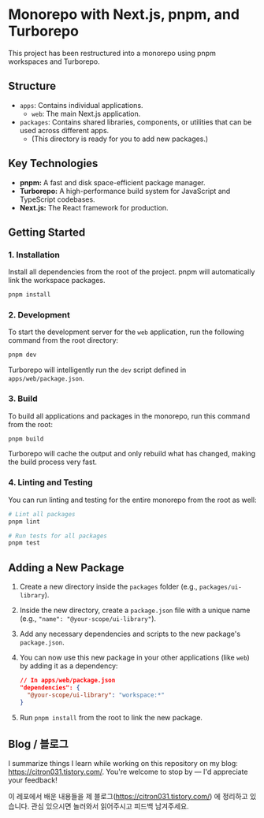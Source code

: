 # Monorepo with Next.js, pnpm, and Turborepo

This project has been restructured into a monorepo using pnpm workspaces and Turborepo.

## Structure

- `apps`: Contains individual applications.
  - `web`: The main Next.js application.
- `packages`: Contains shared libraries, components, or utilities that can be used across different apps.
  - (This directory is ready for you to add new packages.)

## Key Technologies

- **pnpm:** A fast and disk space-efficient package manager.
- **Turborepo:** A high-performance build system for JavaScript and TypeScript codebases.
- **Next.js:** The React framework for production.

## Getting Started

### 1. Installation

Install all dependencies from the root of the project. pnpm will automatically link the workspace packages.

```bash
pnpm install
```

### 2. Development

To start the development server for the `web` application, run the following command from the root directory:

```bash
pnpm dev
```

Turborepo will intelligently run the `dev` script defined in `apps/web/package.json`.

### 3. Build

To build all applications and packages in the monorepo, run this command from the root:

```bash
pnpm build
```

Turborepo will cache the output and only rebuild what has changed, making the build process very fast.

### 4. Linting and Testing

You can run linting and testing for the entire monorepo from the root as well:

```bash
# Lint all packages
pnpm lint

# Run tests for all packages
pnpm test
```

## Adding a New Package

1.  Create a new directory inside the `packages` folder (e.g., `packages/ui-library`).
2.  Inside the new directory, create a `package.json` file with a unique name (e.g., `"name": "@your-scope/ui-library"`).
3.  Add any necessary dependencies and scripts to the new package's `package.json`.
4.  You can now use this new package in your other applications (like `web`) by adding it as a dependency:

    ```json
    // In apps/web/package.json
    "dependencies": {
      "@your-scope/ui-library": "workspace:*"
    }
    ```

5.  Run `pnpm install` from the root to link the new package.

## Blog / 블로그

I summarize things I learn while working on this repository on my blog: https://citron031.tistory.com/.
You're welcome to stop by — I'd appreciate your feedback!

이 레포에서 배운 내용들을 제 블로그(https://citron031.tistory.com/) 에 정리하고 있습니다. 관심 있으시면 놀러와서 읽어주시고 피드백 남겨주세요.
